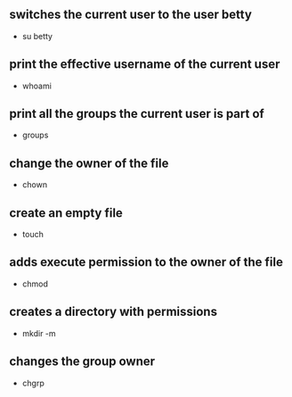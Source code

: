 ## switches the current user to the user betty
 - su betty
## print the effective username of the current user
 - whoami
## print all the groups the current user is part of
 - groups
## change the owner of the file
 - chown
## create an empty file
 - touch
## adds execute permission to the owner of the file
 - chmod
## creates a directory with permissions
 - mkdir -m
## changes the group owner
 - chgrp

